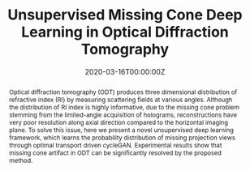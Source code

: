 ---
title: "Unsupervised Missing Cone Deep Learning in Optical Diffraction Tomography"

# Authors
# If you created a profile for a user (e.g. the default `admin` user), write the username (folder name) here 
# and it will be replaced with their full name and linked to their profile.
authors:
- admin
- Jaeyoung Huh
- Geon Kim
- Yong Keun Park
- Jong Chul Ye

# Author notes (optional)
author_notes:
- "Equal contribution"
- "Equal contribution"

date: "2020-03-16T00:00:00Z"
doi: ""

# Schedule page publish date (NOT publication's date).
publishDate: "2021-04-27T00:00:00Z"

# Publication type.
# Legend: 0 = Uncategorized; 1 = Conference paper; 2 = Journal article;
# 3 = Preprint / Working Paper; 4 = Report; 5 = Book; 6 = Book section;
# 7 = Thesis; 8 = Patent
publication_types: ["3"]

# Publication name and optional abbreviated publication name.
publication: In ArXiv
publication_short: In ArXiv

abstract: Optical diffraction tomography (ODT) produces three dimensional distribution of refractive index (RI) by measuring scattering fields at various angles. Although the  distribution of RI index is highly informative, due to the missing cone problem stemming from the limited-angle acquisition of holograms, reconstructions have very poor resolution along axial direction compared to the horizontal imaging plane. To solve this issue, here we present a novel unsupervised deep learning framework, which learns the probability distribution of missing projection views through optimal transport driven cycleGAN. Experimental results show that missing cone artifact in ODT can be significantly resolved by the proposed method.

# Summary. An optional shortened abstract.
summary: Two-stage unsupervised reconstruction method for 3D TOF-MRA is developed. A novel projection discriminator in the axial reconstruction step drastically enhances the vessel visiblity.

tags: [Deep Learning, Unsupervised Learning, Optimal Transport, Optical Diffraction Tomography]

# Display this page in the Featured widget?
featured: true

# Custom links (uncomment lines below)
# links:
# - name: Custom Link
#   url: http://example.org

url_pdf: 'https://arxiv.org/pdf/2103.09022.pdf'
url_code: ''
url_dataset: ''
url_poster: ''
url_project: ''
url_slides: ''
url_source: ''
url_video: ''

# Featured image
# To use, add an image named `featured.jpg/png` to your page's folder. 
image:
  caption: 'Image credit: Hyungjin Chung'
  focal_point: ""
  preview_only: false

# Associated Projects (optional).
#   Associate this publication with one or more of your projects.
#   Simply enter your project's folder or file name without extension.
#   E.g. `internal-project` references `content/project/internal-project/index.md`.
#   Otherwise, set `projects: []`.
projects:
- []

# Slides (optional).
#   Associate this publication with Markdown slides.
#   Simply enter your slide deck's filename without extension.
#   E.g. `slides: "example"` references `content/slides/example/index.md`.
#   Otherwise, set `slides: ""`.
slides: ""
---